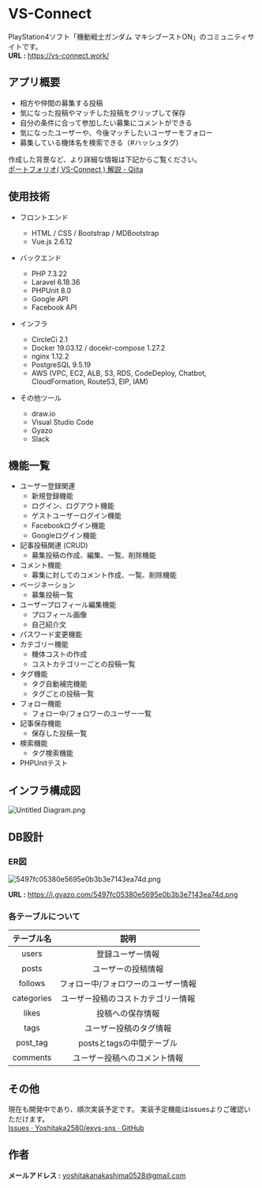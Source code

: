 # VS-Connect

PlayStation4ソフト「機動戦士ガンダム マキシブーストON」のコミュニティサイトです。<br>
**URL :** https://vs-connect.work/

## アプリ概要

- 相方や仲間の募集する投稿
- 気になった投稿やマッチした投稿をクリップして保存
- 自分の条件に合って参加したい募集にコメントができる
- 気になったユーザーや、今後マッチしたいユーザーをフォロー
- 募集している機体名を検索できる（#ハッシュタグ)

作成した背景など、より詳細な情報は下記からご覧ください。
<br>
[ポートフォリオ( VS-Connect ) 解説 - Qiita](https://qiita.com/yossy2580/private/a22af66ba4d0937e77d3)

## 使用技術

- フロントエンド
  - HTML / CSS / Bootstrap / MDBootstrap
  - Vue.js 2.6.12

- バックエンド
  - PHP 7.3.22
  - Laravel 6.18.36
  - PHPUnit 8.0
  - Google API
  - Facebook API

- インフラ
  - CircleCi 2.1
  - Docker 19.03.12 / docekr-compose 1.27.2
  - nginx 1.12.2
  - PostgreSQL 9.5.19
  - AWS (VPC, EC2, ALB, S3, RDS, CodeDeploy, Chatbot, CloudFormation, RouteS3, EIP, IAM)


- その他ツール
  - draw.io
  - Visual Studio Code
  - Gyazo
  - Slack

## 機能一覧

- ユーザー登録関連
  - 新規登録機能
  - ログイン、ログアウト機能
  - ゲストユーザーログイン機能
  - Facebookログイン機能
  - Googleログイン機能
- 記事投稿関連 (CRUD)
  - 募集投稿の作成、編集、一覧、削除機能
- コメント機能
  - 募集に対してのコメント作成、一覧、削除機能
- ページネーション
  - 募集投稿一覧
- ユーザープロフィール編集機能
  - プロフィール画像
  - 自己紹介文
- パスワード変更機能
- カテゴリー機能
  - 機体コストの作成
  - コストカテゴリーごとの投稿一覧
- タグ機能
  - タグ自動補完機能
  - タグごとの投稿一覧
- フォロー機能
  - フォロー中/フォロワーのユーザー一覧
- 記事保存機能
  - 保存した投稿一覧
- 検索機能
  - タグ検索機能
- PHPUnitテスト

## インフラ構成図

![Untitled Diagram.png](https://qiita-image-store.s3.ap-northeast-1.amazonaws.com/0/554122/33bc227b-187f-c9fe-aa53-1221439ea429.png)


## DB設計

### ER図

![5497fc05380e5695e0b3b3e7143ea74d.png](https://i.gyazo.com/5497fc05380e5695e0b3b3e7143ea74d.png)

**URL :** https://i.gyazo.com/5497fc05380e5695e0b3b3e7143ea74d.png

### 各テーブルについて

| テーブル名 |                      説明                       |
|:----------:|:-----------------------------------------------:|
|   users    |                登録ユーザー情報                 |
|   posts    |               ユーザーの投稿情報                |
|  follows   | フォロー中/フォロワーのユーザー情報 |
| categories |       ユーザー投稿のコストカテゴリー情報        |
|   likes    |                投稿への保存情報                 |
|    tags    |             ユーザー投稿のタグ情報              |
|  post_tag  |            postsとtagsの中間テーブル            |
|  comments  |          ユーザー投稿へのコメント情報           |

## その他

現在も開発中であり、順次実装予定です。
実装予定機能はissuesよりご確認いただけます。
<br>
[Issues · Yoshitaka2580/exvs-sns · GitHub](https://github.com/Yoshitaka2580/exvs-sns/issues)

## 作者


**メールアドレス :** yoshitakanakashima0528@gmail.com
